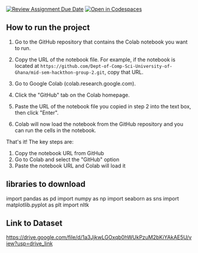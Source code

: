 [![Review Assignment Due Date](https://classroom.github.com/assets/deadline-readme-button-22041afd0340ce965d47ae6ef1cefeee28c7c493a6346c4f15d667ab976d596c.svg)](https://classroom.github.com/a/68QrIsnN)
[![Open in Codespaces](https://classroom.github.com/assets/launch-codespace-2972f46106e565e64193e422d61a12cf1da4916b45550586e14ef0a7c637dd04.svg)](https://classroom.github.com/open-in-codespaces?assignment_repo_id=15339375)


## How to run the project

1. Go to the GitHub repository that contains the Colab notebook you want to run.

2. Copy the URL of the notebook file. For example, if the notebook is located at `https://github.com/Dept-of-Comp-Sci-University-of-Ghana/mid-sem-hackthon-group-2.git`, copy that URL.

3. Go to Google Colab (colab.research.google.com).

4. Click the "GitHub" tab on the Colab homepage.

5. Paste the URL of the notebook file you copied in step 2 into the text box, then click "Enter".

6. Colab will now load the notebook from the GitHub repository and you can run the cells in the notebook.

That's it! The key steps are:

1. Copy the notebook URL from GitHub
2. Go to Colab and select the "GitHub" option
3. Paste the notebook URL and Colab will load it


## libraries to download

import pandas as pd
import numpy as np
import seaborn as sns
import matplotlib.pyplot as plt
import nltk

## Link to Dataset
https://drive.google.com/file/d/1a3JjkwLGOxqb0hWUkPzuM2bKiYAkAE5U/view?usp=drive_link
